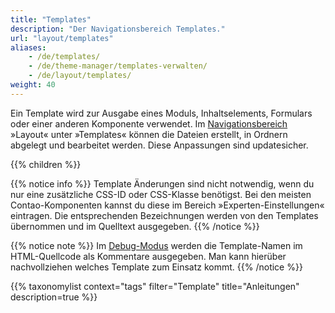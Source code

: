 ```yaml
---
title: "Templates"
description: "Der Navigationsbereich Templates."
url: "layout/templates"
aliases:
    - /de/templates/
    - /de/theme-manager/templates-verwalten/
    - /de/layout/templates/    
weight: 40
---
```


Ein Template wird zur Ausgabe eines Moduls, Inhaltselements, Formulars oder einer anderen Komponente 
verwendet. Im 
[Navigationsbereich](../../administrationsbereich/aufruf-und-aufbau-des-backends/#der-navigationsbereich) »Layout« 
unter »Templates« können die Dateien erstellt, in Ordnern abgelegt und bearbeitet werden. Diese Anpassungen sind updatesicher.

{{% children %}}

{{% notice info %}}
Template Änderungen sind nicht notwendig, wenn du nur eine zusätzliche CSS-ID oder CSS-Klasse benötigst. Bei den meisten 
Contao-Komponenten kannst du diese im Bereich »Experten-Einstellungen« eintragen. Die entsprechenden Bezeichnungen 
werden von den Templates übernommen und im Quelltext ausgegeben.
{{% /notice %}}

{{% notice note %}}
Im [Debug-Modus](../../system/debug-modus/) werden die Template-Namen im HTML-Quellcode als Kommentare ausgegeben. 
Man kann hierüber nachvollziehen welches Template zum Einsatz kommt.
{{% /notice %}}

{{% taxonomylist context="tags" filter="Template" title="Anleitungen" description=true %}}

